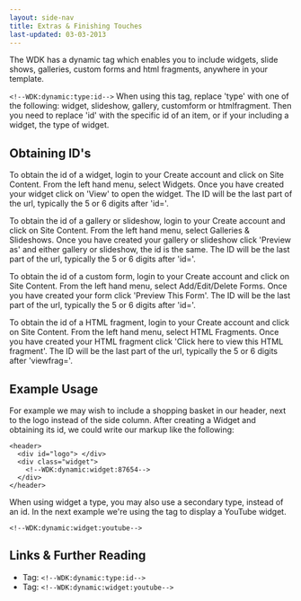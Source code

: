 ```yaml
---
layout: side-nav
title: Extras & Finishing Touches
last-updated: 03-03-2013
---
```


The WDK has a dynamic tag which enables you to include widgets, slide shows, galleries, custom forms and html fragments, anywhere in your template.

`<!--WDK:dynamic:type:id-->`
When using this tag, replace 'type' with one of the following: widget, slideshow, gallery, customform or htmlfragment. Then you need to replace 'id' with the specific id of an item, or if your including a widget, the type of widget.

## Obtaining ID's

To obtain the id of a widget, login to your Create account and click on Site Content. From the left hand menu, select Widgets. Once you have created your widget click on 'View' to open the widget. The ID will be the last part of the url, typically the 5 or 6 digits after 'id='.

To obtain the id of a gallery or slideshow, login to your Create account and click on Site Content. From the left hand menu, select Galleries & Slideshows. Once you have created your gallery or slideshow click 'Preview as' and either gallery or slideshow, the id is the same. The ID will be the last part of the url, typically the 5 or 6 digits after 'id='.

To obtain the id of a custom form, login to your Create account and click on Site Content. From the left hand menu, select Add/Edit/Delete Forms. Once you have created your form click 'Preview This Form'. The ID will be the last part of the url, typically the 5 or 6 digits after 'id='.

To obtain the id of a HTML fragment, login to your Create account and click on Site Content. From the left hand menu, select HTML Fragments. Once you have created your HTML fragment click 'Click here to view this HTML fragment'. The ID will be the last part of the url, typically the 5 or 6 digits after 'viewfrag='.

## Example Usage

For example we may wish to include a shopping basket in our header, next to the logo instead of the side column. After creating a Widget and obtaining its id, we could write our markup like the following:

~~~
<header>
  <div id="logo"> </div>
  <div class="widget">
    <!--WDK:dynamic:widget:87654-->
  </div>
</header>
~~~

When using widget a type, you may also use a secondary type, instead of an id. In the next example we're using the tag to display a YouTube widget.

`<!--WDK:dynamic:widget:youtube-->`


## Links & Further Reading

- Tag: `<!--WDK:dynamic:type:id-->`
- Tag: `<!--WDK:dynamic:widget:youtube-->`